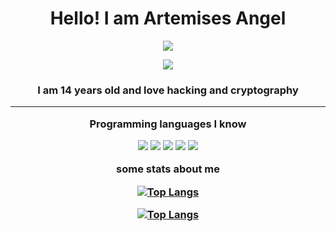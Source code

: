 <div align="center">
<h1>
Hello! I am Artemises Angel
</h1>
  
![](https://media.tenor.com/3bTxZ4HdrysAAAAC/pixels-neon.gif)
  
![](https://komarev.com/ghpvc/?username=ArtemisesAngel&style=flat-square&color=grey)
<h3>
I am 14 years old and love hacking and cryptography
  
---
  
Programming languages I know

![](https://img.shields.io/badge/Python-3776AB?style=for-the-badge&logo=python&logoColor=white)
![](https://img.shields.io/badge/C-3776AB?style=for-the-badge&logo=c&logoColor=white)
![](https://img.shields.io/badge/C++-3776AB?style=for-the-badge&logo=cpp&logoColor=white)
![](https://img.shields.io/badge/NASM-3776AB?style=for-the-badge&logo=nasm&logoColor=white)
![](https://img.shields.io/badge/Bash-3776AB?style=for-the-badge&logo=bash&logoColor=white)
  
some stats about me
  
[![Top Langs](https://github-readme-stats.vercel.app/api/?username=ArtemisesAngel&theme=radical)](https://github.com/anuraghazra/github-readme-stats)

[![Top Langs](https://github-readme-stats.vercel.app/api/top-langs/?username=ArtemisesAngel&theme=radical&layout=compact)](https://github.com/anuraghazra/github-readme-stats)

  </div>
